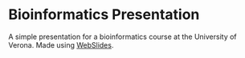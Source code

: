# Bioinformatics Presentation 

  
A simple presentation for a bioinformatics course at the University of Verona.
Made using  [WebSlides](https://webslides.tv/#slide=1).


# 
